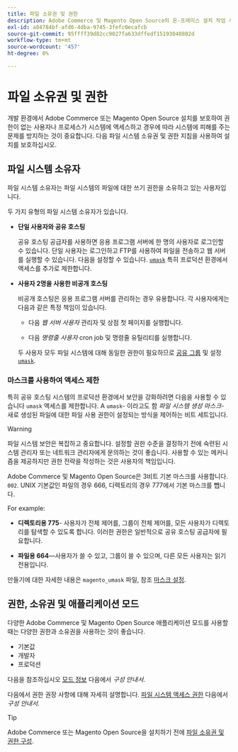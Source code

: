 ```yaml
---
title: 파일 소유권 및 권한
description: Adobe Commerce 및 Magento Open Source의 온-프레미스 설치 작업 시 파일 시스템 권한의 중요성에 대해 알아봅니다.
exl-id: a84784bf-afd6-4dba-9745-3fefc0ecafcb
source-git-commit: 95ffff39d82cc9027fa633dffedf15193040802d
workflow-type: tm+mt
source-wordcount: '457'
ht-degree: 0%

---
```


# 파일 소유권 및 권한

개발 환경에서 Adobe Commerce 또는 Magento Open Source 설치를 보호하여 권한이 없는 사용자나 프로세스가 시스템에 액세스하고 경우에 따라 시스템에 피해를 주는 문제를 방지하는 것이 중요합니다. 다음 파일 시스템 소유권 및 권한 지침을 사용하여 설치를 보호하십시오.

## 파일 시스템 소유자

파일 시스템 소유자는 파일 시스템의 파일에 대한 쓰기 권한을 소유하고 있는 사용자입니다.

두 가지 유형의 파일 시스템 소유자가 있습니다.

- **단일 사용자와 공유 호스팅**

  공유 호스팅 공급자를 사용하면 응용 프로그램 서버에 한 명의 사용자로 로그인할 수 있습니다. 단일 사용자는 로그인하고 FTP를 사용하여 파일을 전송하고 웹 서버를 실행할 수 있습니다. 다음을 설정할 수 있습니다. [`umask`](#restrict-access-with-a-umask) 특히 프로덕션 환경에서 액세스를 추가로 제한합니다.

- **사용자 2명을 사용한 비공개 호스팅**

  비공개 호스팅은 응용 프로그램 서버를 관리하는 경우 유용합니다. 각 사용자에게는 다음과 같은 특정 책임이 있습니다.

   - 다음 _웹 서버 사용자_ 관리자 및 상점 첫 페이지를 실행합니다.

   - 다음 _명령줄 사용자_ cron job 및 명령줄 유틸리티를 실행합니다.

  두 사용자 모두 파일 시스템에 대해 동일한 권한이 필요하므로 [공유 그룹](configure-permissions.md#set-ownership-and-permissions-for-two-users) 및 설정 [`umask`](#restrict-access-with-a-umask).

### 마스크를 사용하여 액세스 제한

특히 공유 호스팅 시스템의 프로덕션 환경에서 보안을 강화하려면 다음을 사용할 수 있습니다 `umask` 액세스를 제한합니다. A `umask`- 이라고도 함 _파일 시스템 생성 마스크_- 새로 생성된 파일에 대한 파일 사용 권한이 설정되는 방식을 제어하는 비트 세트입니다.

>[!WARNING]
>
>파일 시스템 보안은 복잡하고 중요합니다. 설정할 권한 수준을 결정하기 전에 숙련된 시스템 관리자 또는 네트워크 관리자에게 문의하는 것이 좋습니다. 사용할 수 있는 메커니즘을 제공하지만 권한 전략을 작성하는 것은 사용자의 책임입니다.

Adobe Commerce 및 Magento Open Source은 3비트 기본 마스크를 사용합니다. `002`. UNIX 기본값인 파일의 경우 666, 디렉토리의 경우 777에서 기본 마스크를 뺍니다.

For example:

- **디렉토리용 775**- 사용자가 전체 제어를, 그룹이 전체 제어를, 모든 사용자가 디렉토리를 탐색할 수 있도록 합니다. 이러한 권한은 일반적으로 공유 호스팅 공급자에 필요합니다.

- **파일용 664**—사용자가 쓸 수 있고, 그룹이 쓸 수 있으며, 다른 모든 사용자는 읽기 전용입니다.

만들기에 대한 자세한 내용은 `magento_umask` 파일, 참조 [마스크 설정](../../next-steps/set-umask.md).

## 권한, 소유권 및 애플리케이션 모드

다양한 Adobe Commerce 및 Magento Open Source 애플리케이션 모드를 사용할 때는 다양한 권한과 소유권을 사용하는 것이 좋습니다.

- 기본값
- 개발자
- 프로덕션

다음을 참조하십시오 [모드 정보](../../../configuration/bootstrap/application-modes.md) 다음에서 _구성 안내서_.

다음에서 권한 권장 사항에 대해 자세히 설명합니다. [파일 시스템 액세스 권한](../../../configuration/deployment/file-system-permissions.md) 다음에서 _구성 안내서_.

>[!TIP]
>
>Adobe Commerce 또는 Magento Open Source을 설치하기 전에 [파일 소유권 및 권한 구성](configure-permissions.md).
